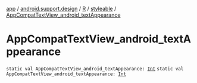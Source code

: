 [app](../../../index.md) / [android.support.design](../../index.md) / [R](../index.md) / [styleable](index.md) / [AppCompatTextView_android_textAppearance](.)

# AppCompatTextView_android_textAppearance

`static val AppCompatTextView_android_textAppearance: `[`Int`](https://kotlinlang.org/api/latest/jvm/stdlib/kotlin/-int/index.html)
`static val AppCompatTextView_android_textAppearance: `[`Int`](https://kotlinlang.org/api/latest/jvm/stdlib/kotlin/-int/index.html)